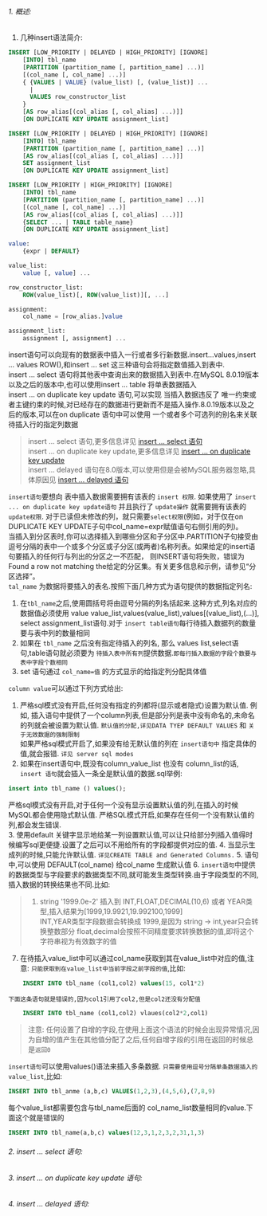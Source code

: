 ###### 1. 概述:
1. 几种insert语法简介:
```sql
INSERT [LOW_PRIORITY | DELAYED | HIGH_PRIORITY] [IGNORE]
    [INTO] tbl_name
    [PARTITION (partition_name [, partition_name] ...)]
    [(col_name [, col_name] ...)]
    { {VALUES | VALUE} (value_list) [, (value_list)] ...
      |
      VALUES row_constructor_list
    }
    [AS row_alias[(col_alias [, col_alias] ...)]]
    [ON DUPLICATE KEY UPDATE assignment_list]

INSERT [LOW_PRIORITY | DELAYED | HIGH_PRIORITY] [IGNORE]
    [INTO] tbl_name
    [PARTITION (partition_name [, partition_name] ...)]
    [AS row_alias[(col_alias [, col_alias] ...)]]
    SET assignment_list
    [ON DUPLICATE KEY UPDATE assignment_list]

INSERT [LOW_PRIORITY | HIGH_PRIORITY] [IGNORE]
    [INTO] tbl_name
    [PARTITION (partition_name [, partition_name] ...)]
    [(col_name [, col_name] ...)]
    [AS row_alias[(col_alias [, col_alias] ...)]]
    {SELECT ... | TABLE table_name}
    [ON DUPLICATE KEY UPDATE assignment_list]

value:
    {expr | DEFAULT}

value_list:
    value [, value] ...

row_constructor_list:
    ROW(value_list)[, ROW(value_list)][, ...]

assignment:
    col_name = [row_alias.]value

assignment_list:
    assignment [, assignment] ...
```
insert语句可以向现有的数据表中插入一行或者多行新数据.insert...values,insert ... values ROW(),和insert ... set 这三种语句会将指定数值插入到表中.  
insert ... select 语句将其他表中查询出来的数据插入到表中.在MySQL 8.0.19版本以及之后的版本中,也可以使用insert ... table 将单表数据插入  
insert ... on duplicate key update 语句,可以实现 当插入数据违反了 唯一约束或者主键约束的时候,对已经存在的数据进行更新而不是插入操作.8.0.19版本以及之后的版本,可以在on duplicate
语句中可以使用 一个或者多个可选列的别名来关联待插入行的指定列数据  
> insert ... select 语句,更多信息详见 [insert ... select 语句](#2-insert--select-)  
> insert ... on duplicate key update,更多信息详见 [insert ... on duplicate key update](#3-insert--on-duplicate-key-update-)  
> insert ... delayed 语句在8.0版本,可以使用但是会被MySQL服务器忽略,具体原因见 [insert ... delayed 语句](#4-insert--delayed-)

`insert语句`要想向 表中插入数据需要拥有该表的 `insert 权限`. 如果使用了 `insert ... on duplicate key update语句` 并且执行了 `update操作` 就需要拥有该表的 
`update权限`. 对于已读但未修改的列，就只需要`select权限`(例如，对于仅在on DUPLICATE KEY UPDATE子句中col_name=expr赋值语句右侧引用的列)。  
当插入到分区表时,你可以选择插入到哪些分区和子分区中.PARTITION子句接受由逗号分隔的表中一个或多个分区或子分区(或两者)名称列表。如果给定的insert语句要插入的任何行与列出的分区之一不匹配，
则INSERT语句将失败，错误为Found a row not matching the给定的分区集。有关更多信息和示例，请参见“分区选择”。  
`tal_name` 为数据将要插入的表名.按照下面几种方式为语句提供的数据指定列名:
1. 在`tbl_name`之后,使用圆括号将由逗号分隔的列名括起来.这种方式,列名对应的数据值必须使用 value value_list,values(value_list),values[(value_list),(...)],
   select assignment_list语句.对于 `insert table语句`每行待插入数据列的数量要与表中列的数量相同
2. 如果在 `tbl_name` 之后没有指定待插入的列名, 那么 values list,select语句,table语句就必须要为 `待插入表中所有列`提供数据.`即每行插入数据的字段个数要与表中字段个数相同`
3. set 语句通过 `col_name=值` 的方式显示的给指定列分配具体值

`column value`可以通过下列方式给出:  
1. 严格sql模式没有开启,任何没有指定的列都将(显示或者隐式)设置为默认值. 例如, 插入语句中提供了一个column列表,但是部分列是表中没有命名的,未命名的列就会被设置为默认值.
   `默认值的分配,详见DATA TYEP DEFAULT VALUES` 和 `关于无效数据的强制限制`  
   如果严格sql模式开启了,如果没有给无默认值的列在 `insert语句中` 指定具体的值,就会报错. `详见 server sql modes`  
2. 如果在insert语句中,既没有column_value_list 也没有 column_list的话, `insert 语句`就会插入一条全是默认值的数据.sql举例:
```sql
insert into tbl_name () values();
```
严格sql模式没有开启,对于任何一个没有显示设置默认值的列,在插入的时候MySQL都会使用隐式默认值.
严格SQL模式开启,如果存在任何一个没有默认值的列,都会发生错误.  
3. 使用default 关键字显示地给某一列设置默认值,可以让只给部分列插入值得时候编写sql更便捷.设置了之后可以不用给所有的字段都提供对应的值.
4. 当显示生成列的时候,只能允许默认值. `详见CREATE TABLE and Generated Columns.`
5. 语句中,可以使用 DEFAULT(col_name) 给col_name 生成默认值
6. `insert语句`中提供的数据类型与字段要求的数据类型不同,就可能发生类型转换.由于字段类型的不同,插入数据的转换结果也不同.比如:
> 1. string '1999.0e-2' 插入到 INT,FLOAT,DECIMAL(10,6) 或者 YEAR类型,插入结果为[1999,19.9921,19.992100,1999]  
> INT,YEAR类型字段数据会转换成 1999,是因为 string -> int,year只会转换整数部分 
> float,decimal会按照不同精度要求转换数据的值,即将这个字符串视为有效数字的值
7. 在待插入value_list中可以通过col_name获取到其在value_list中对应的值,注意: `只能获取到在value_list中当前字段之前字段的值`,比如:
```sql 
    INSERT INTO tbl_name (col1,col2) values(15, col1*2)
```
`下面这条语句就是错误的,因为col1引用了col2,但是col2还没有分配值`
```sql
    INSERT INTO tbl_name (col1,col2) vlaues(col2*2,col1)
```
> 注意: 任何设置了自增的字段,在使用上面这个语法的时候会出现异常情况,因为自增的值产生在其他值分配了之后,任何自增字段的引用在返回的时候总是`返回0`  

`insert语句`可以使用values()语法来插入多条数据. `只需要使用逗号分隔单条数据插入的value_list`,比如:
```sql
INSERT INTO tbl_anme (a,b,c) VALUES(1,2,3),(4,5,6),(7,8,9)
```
每个value_list都需要包含与tbl_name后面的 col_name_list数量相同的value.下面这个就是错误的
```sql
INSERT INTO tbl_name(a,b,c) values(12,3,1,2,3,2,31,1,3)
```

###### 2. insert ... select 语句:
###### 3. insert ... on duplicate key update 语句:
###### 4. insert ... delayed 语句:

